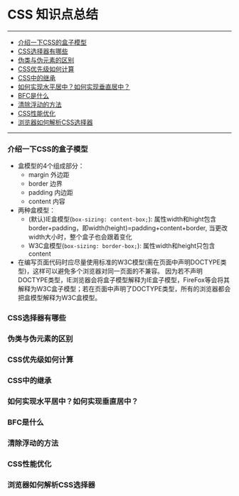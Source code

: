 <h1>CSS 知识点总结</h1>

---

- [介绍一下CSS的盒子模型](#介绍一下css的盒子模型)
- [CSS选择器有哪些](#css选择器有哪些)
- [伪类与伪元素的区别](#伪类与伪元素的区别)
- [CSS优先级如何计算](#css优先级如何计算)
- [CSS中的继承](#css中的继承)
- [如何实现水平居中？如何实现垂直居中？](#如何实现水平居中如何实现垂直居中)
- [BFC是什么](#bfc是什么)
- [清除浮动的方法](#清除浮动的方法)
- [CSS性能优化](#css性能优化)
- [浏览器如何解析CSS选择器](#浏览器如何解析css选择器)

---

### 介绍一下CSS的盒子模型

- 盒模型的4个组成部分：
  - margin 外边距
  - border 边界
  - padding 内边距
  - content 内容
- 两种盒模型：
  - (默认)IE盒模型(`box-sizing: content-box;`): 属性width和hight包含border+padding，即width(height)=padding+content+border, 当更改width大小时，整个盒子也会跟着变化
  - W3C盒模型(`box-sizing: border-box;`): 属性width和height只包含content
- 在编写页面代码时应尽量使用标准的W3C模型(需在页面中声明DOCTYPE类型)，这样可以避免多个浏览器对同一页面的不兼容。
因为若不声明DOCTYPE类型，IE浏览器会将盒子模型解释为IE盒子模型，FireFox等会将其解释为W3C盒子模型；若在页面中声明了DOCTYPE类型，所有的浏览器都会把盒模型解释为W3C盒模型。

### CSS选择器有哪些

### 伪类与伪元素的区别

### CSS优先级如何计算

### CSS中的继承

### 如何实现水平居中？如何实现垂直居中？

### BFC是什么

### 清除浮动的方法

### CSS性能优化

### 浏览器如何解析CSS选择器
